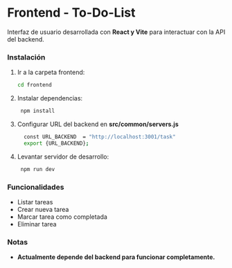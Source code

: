 # Frontend - To-Do-List

Interfaz de usuario desarrollada con **React y Vite** para interactuar con la API del backend.

### Instalación

1. Ir a la carpeta frontend:  
   ```bash
   cd frontend
2. Instalar dependencias:
   ```bash
    npm install
3. Configurar URL del backend en **src/common/servers.js**
   ```bash
     const URL_BACKEND  = "http://localhost:3001/task"
     export {URL_BACKEND};
4. Levantar servidor de desarrollo:
   ```bash
    npm run dev
   
### Funcionalidades
  - Listar tareas
  - Crear nueva tarea
  - Marcar tarea como completada
  - Eliminar tarea

### Notas 
  - **Actualmente depende del backend para funcionar completamente.**

